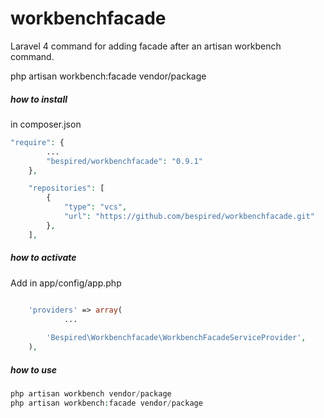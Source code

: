 workbenchfacade
===============

Laravel 4 command for adding facade after an artisan workbench command.

php artisan workbench:facade vendor/package

##### how to install

in composer.json

```php
"require": {
		...
		"bespired/workbenchfacade": "0.9.1"
	},

	"repositories": [
	    {
			"type": "vcs",
			"url": "https://github.com/bespired/workbenchfacade.git"
	    },
	],
```

##### how to activate

Add in app/config/app.php

```php

	'providers' => array(
    		...
    
		'Bespired\Workbenchfacade\WorkbenchFacadeServiceProvider',
	),
```

##### how to use

```php
php artisan workbench vendor/package
php artisan workbench:facade vendor/package
```





